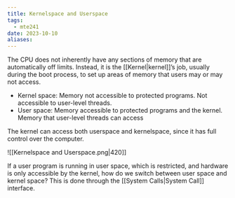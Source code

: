 ```yaml
---
title: Kernelspace and Userspace
tags:
  - mte241
date: 2023-10-10
aliases:
---
```

The CPU does not inherently have any sections of memory that are automatically off limits. Instead, it is the [[Kernel|kernel]]’s job, usually during the boot process, to set up areas of memory that users may or may not access.

- Kernel space: Memory not accessible to protected programs. Not accessible to user-level threads.
- User space: Memory accessible to protected programs and the kernel. Memory that user-level threads can access

The kernel can access both userspace and kernelspace, since it has full control over the computer.

![[Kernelspace and Userspace.png|420]]

If a user program is running in user space, which is restricted, and hardware is only accessible by the kernel, how do we switch between user space and kernel space? This is done through the [[System Calls|System Call]] interface.